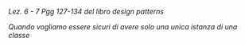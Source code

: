 *Lez. 6 - 7*
*Pgg 127-134 del libro design patterns*

*Quando vogliamo essere sicuri di avere solo una unica istanza di una classe*